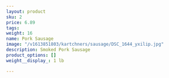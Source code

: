 ```yaml
---
layout: product
sku: 2
price: 6.89
tags: 
weight: 16
name: Pork Sausage
image: "/v1613851803/kartchners/sausage/DSC_1644_yxilip.jpg"
description: Smoked Pork Sausage
product_options: []
weight__display_: 1 lb

---
```

